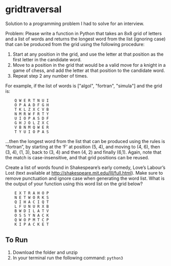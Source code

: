 # gridtraversal
Solution to a programming problem I had to solve for an interview.

Problem: Please write a function in Python that takes an 8x8 grid of letters and a list of words and returns the longest word from the list (ignoring case) that can be produced from the grid using the following procedure:

1.	Start at any position in the grid, and use the letter at that position as the first letter in the candidate word.
2.	Move to a position in the grid that would be a valid move for a knight in a game of chess, and add the letter at that position to the candidate word.
3.	Repeat step 2 any number of times.

For example, if the list of words is ["algol", "fortran", "simula"] and the grid is:

        Q W E R T N U I
        O P A A D F G H
        T K L Z X C V B
        N M R W F R T Y
        U I O P A S D F
        G H J O L Z X C
        V B N M Q W E R
        T Y U I O P A S

...then the longest word from the list that can be produced using the rules is “fortran”, by starting at the ‘F’ at position (5, 4), and moving to (4, 6), then (3, 4), (1, 3), back to (3, 4) and then (4, 2) and finally (6,1). Again, note that the match is case-insensitive, and that grid positions can be reused.

Create a list of words found in Shakespeare’s early comedy, Love’s Labour’s Lost (text available at http://shakespeare.mit.edu/lll/full.html). Make sure to remove punctuation and ignore case when generating the word list. What is the output of your function using this word list on the grid below?

        E X T R A H O P
        N E T W O R K S
        Q I H A C I Q T
        L F U N U R X B
        B W D I L A T V
        O S S Y N A C K
        Q W O P M T C P
        K I P A C K E T

## To Run
1) Download the folder and unzip
2) In your terminal run the following command: ```python3 ```
